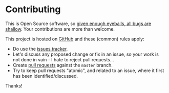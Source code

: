 # Contributing

This is Open Source software, so [given enough eyeballs, all bugs are shallow](https://en.wikipedia.org/wiki/Linus%27s_Law). Your contributions are more than welcome.

This project is hosted on [GitHub](https://github.com/christophevg/baseweb) and these (common) rules apply:

* Do use the [issues tracker](https://github.com/christophevg/baseweb/issues).
* Let's discuss any proposed change or fix in an issue, so your work is not done in vain - I hate to reject pull requests...
* Create [pull requests](https://github.com/christophevg/baseweb/pulls) against the `master` branch.
* Try to keep pull requests "atomic", and related to an issue, where it first has been identified/discussed.

Thanks!

